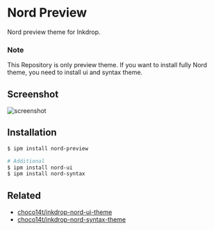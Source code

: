 # Nord Preview

Nord preview theme for Inkdrop.

### Note

This Repository is only preview theme. If you want to install fully Nord theme, you need to install ui and syntax theme.

## Screenshot

![screenshot](https://raw.githubusercontent.com/choco14t/inkdrop-nord-preview-theme/master/Screenshot.png)

## Installation

```sh
$ ipm install nord-preview

# Additional
$ ipm install nord-ui
$ ipm install nord-syntax
```

## Related

* [choco14t/inkdrop-nord-ui-theme](https://github.com/choco14t/inkdrop-nord-ui-theme)
* [choco14t/inkdrop-nord-syntax-theme](https://github.com/choco14t/inkdrop-nord-syntax-theme)
